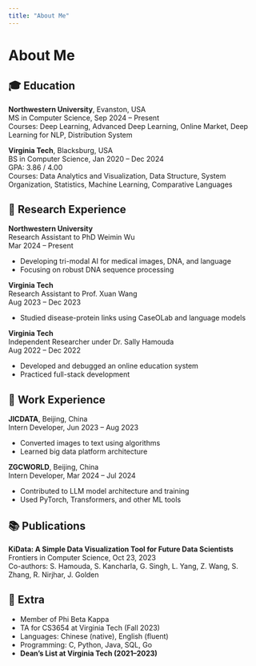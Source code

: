 ```yaml
---
title: "About Me"
---
```


# About Me

## 🎓 Education

**Northwestern University**, Evanston, USA  
MS in Computer Science, Sep 2024 – Present  
Courses: Deep Learning, Advanced Deep Learning, Online Market, Deep Learning for NLP, Distribution System

**Virginia Tech**, Blacksburg, USA  
BS in Computer Science, Jan 2020 – Dec 2024  
GPA: 3.86 / 4.00  
Courses: Data Analytics and Visualization, Data Structure, System Organization, Statistics, Machine Learning, Comparative Languages

## 🧪 Research Experience

**Northwestern University**  
Research Assistant to PhD Weimin Wu  
Mar 2024 – Present  
- Developing tri-modal AI for medical images, DNA, and language  
- Focusing on robust DNA sequence processing

**Virginia Tech**  
Research Assistant to Prof. Xuan Wang  
Aug 2023 – Dec 2023  
- Studied disease-protein links using CaseOLab and language models

**Virginia Tech**  
Independent Researcher under Dr. Sally Hamouda  
Aug 2022 – Dec 2022  
- Developed and debugged an online education system  
- Practiced full-stack development

## 💼 Work Experience

**JICDATA**, Beijing, China  
Intern Developer, Jun 2023 – Aug 2023  
- Converted images to text using algorithms  
- Learned big data platform architecture

**ZGCWORLD**, Beijing, China  
Intern Developer, Mar 2024 – Jul 2024  
- Contributed to LLM model architecture and training  
- Used PyTorch, Transformers, and other ML tools

## 📚 Publications

**KiData: A Simple Data Visualization Tool for Future Data Scientists**  
Frontiers in Computer Science, Oct 23, 2023  
Co-authors: S. Hamouda, S. Kancharla, G. Singh, L. Yang, Z. Wang, S. Zhang, R. Nirjhar, J. Golden

## 🌟 Extra

- Member of Phi Beta Kappa
- TA for CS3654 at Virginia Tech (Fall 2023)
- Languages: Chinese (native), English (fluent)
- Programming: C, Python, Java, SQL, Go
- **Dean’s List at Virginia Tech (2021–2023)**
